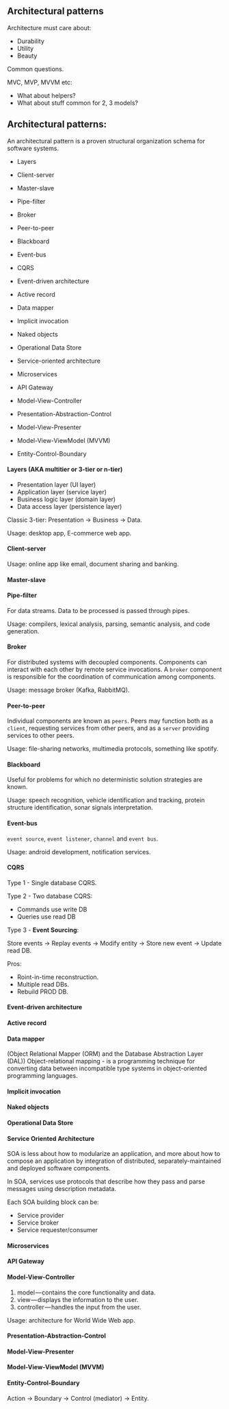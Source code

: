 Architectural patterns
-

Architecture must care about:
* Durability
* Utility
* Beauty

Common questions.

MVC, MVP, MVVM etc:

* What about helpers?
* What about stuff common for 2, 3 models?

## Architectural patterns:

An architectural pattern is a proven structural organization schema for software systems.

* Layers
* Client-server
* Master-slave
* Pipe-filter
* Broker
* Peer-to-peer
* Blackboard
* Event-bus
* CQRS

* Event-driven architecture
* Active record
* Data mapper
* Implicit invocation
* Naked objects
* Operational Data Store
* Service-oriented architecture
* Microservices
* API Gateway

* Model-View-Controller
* Presentation-Abstraction-Control
* Model-View-Presenter
* Model-View-ViewModel (MVVM)
* Entity-Control-Boundary

#### Layers (AKA multitier or 3-tier or n-tier)

* Presentation layer (UI layer)
* Application layer (service layer)
* Business logic layer (domain layer)
* Data access layer (persistence layer)

Classic 3-tier: Presentation -> Business -> Data.

Usage: desktop app, E-commerce web app.

#### Client-server

Usage: online app like email, document sharing and banking.

#### Master-slave

#### Pipe-filter

For data streams. Data to be processed is passed through pipes.

Usage: compilers, lexical analysis, parsing, semantic analysis, and code generation.

#### Broker

For distributed systems with decoupled components.
Components can interact with each other by remote service invocations.
A `broker` component is responsible for the coordination of communication among components.

Usage: message broker (Kafka, RabbitMQ).

#### Peer-to-peer

Individual components are known as `peers`.
Peers may function both as a `client`, requesting services from other peers,
and as a `server` providing services to other peers.

Usage: file-sharing networks, multimedia protocols, something like spotify.

#### Blackboard

Useful for problems for which no deterministic solution strategies are known.

Usage: speech recognition, vehicle identification and tracking,
protein structure identification, sonar signals interpretation.

#### Event-bus

`event source`, `event listener`, `channel` and `event bus`.

Usage: android development, notification services.

#### CQRS

Type 1 - Single database CQRS.

Type 2 - Two database CQRS:

* Commands use write DB
* Queries use read DB

Type 3 - **Event Sourcing**:

Store events -> Replay events -> Modify entity -> Store new event -> Update read DB.

Pros:

* Roint-in-time reconstruction.
* Multiple read DBs.
* Rebuild PROD DB.

#### Event-driven architecture

#### Active record

#### Data mapper

(Object Relational Mapper (ORM) and the Database Abstraction Layer (DAL))
Object-relational mapping - is a programming technique
for converting data between incompatible type systems in object-oriented programming languages.

#### Implicit invocation

#### Naked objects

#### Operational Data Store

#### Service Oriented Architecture

SOA is less about how to modularize an application,
and more about how to compose an application by integration
of distributed, separately-maintained and deployed software components.

In SOA, services use protocols that describe how they pass and parse messages using description metadata.

Each SOA building block can be:

* Service provider
* Service broker
* Service requester/consumer

#### Microservices

#### API Gateway

#### Model-View-Controller

1. model — contains the core functionality and data.
2. view — displays the information to the user.
3. controller — handles the input from the user.

Usage: architecture for World Wide Web app.

#### Presentation-Abstraction-Control

#### Model-View-Presenter

#### Model-View-ViewModel (MVVM)

#### Entity-Control-Boundary

Action -> Boundary -> Control (mediator) -> Entity.
